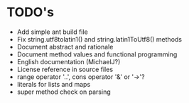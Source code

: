 TODO's
======

* Add simple ant build file
* Fix string.utf8tolatin1() and string.latin1ToUtf8() methods
* Document abstract and rationale
* Document method values and functional programming
* English documentation (MichaelJ?)
* License reference in source files
* range operator '..', cons operator '&' or '->'?
* literals for lists and maps
* super method check on parsing